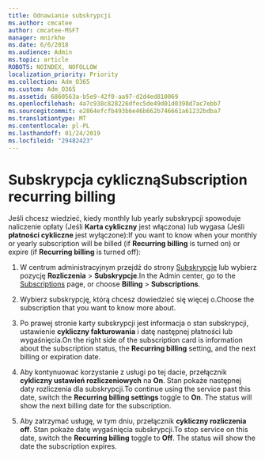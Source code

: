 ```yaml
---
title: Odnawianie subskrypcji
ms.author: cmcatee
author: cmcatee-MSFT
manager: mnirkhe
ms.date: 6/6/2018
ms.audience: Admin
ms.topic: article
ROBOTS: NOINDEX, NOFOLLOW
localization_priority: Priority
ms.collection: Adm_O365
ms.custom: Adm_O365
ms.assetid: 6860563a-b5e9-42f0-aa97-d2d4ed810069
ms.openlocfilehash: 4a7c938c828226dfec5de49d01d0398d7ac7ebb7
ms.sourcegitcommit: e2864efcfb493b6e46b662b746661a61232bdba7
ms.translationtype: MT
ms.contentlocale: pl-PL
ms.lasthandoff: 01/24/2019
ms.locfileid: "29482423"
---
```

# <a name="subscription-recurring-billing"></a><span data-ttu-id="707bd-102">Subskrypcja cykliczną</span><span class="sxs-lookup"><span data-stu-id="707bd-102">Subscription recurring billing</span></span>

<span data-ttu-id="707bd-103">Jeśli chcesz wiedzieć, kiedy monthly lub yearly subskrypcji spowoduje naliczenie opłaty (Jeśli **Karta cykliczny** jest włączona) lub wygasa (Jeśli **płatności cykliczne** jest wyłączone):</span><span class="sxs-lookup"><span data-stu-id="707bd-103">If you want to know when your monthly or yearly subscription will be billed (if **Recurring billing** is turned on) or expire (if **Recurring billing** is turned off):</span></span> 
  
1. <span data-ttu-id="707bd-104">W centrum administracyjnym przejdź do strony [Subskrypcje](https://go.microsoft.com/fwlink/p/?linkid=842054) lub wybierz pozycję **Rozliczenia** \> **Subskrypcje**.</span><span class="sxs-lookup"><span data-stu-id="707bd-104">In the Admin center, go to the [Subscriptions](https://go.microsoft.com/fwlink/p/?linkid=842054) page, or choose **Billing** \> **Subscriptions**.</span></span>
    
2. <span data-ttu-id="707bd-105">Wybierz subskrypcję, którą chcesz dowiedzieć się więcej o.</span><span class="sxs-lookup"><span data-stu-id="707bd-105">Choose the subscription that you want to know more about.</span></span>
    
3. <span data-ttu-id="707bd-106">Po prawej stronie karty subskrypcji jest informacja o stan subskrypcji, ustawienie **cykliczny fakturowania** i datę następnej płatności lub wygaśnięcia.</span><span class="sxs-lookup"><span data-stu-id="707bd-106">On the right side of the subscription card is information about the subscription status, the **Recurring billing** setting, and the next billing or expiration date.</span></span> 
    
4. <span data-ttu-id="707bd-p101">Aby kontynuować korzystanie z usługi po tej dacie, przełącznik **cykliczny ustawień rozliczeniowych** na **On**. Stan pokaże następnej daty rozliczenia dla subskrypcji.</span><span class="sxs-lookup"><span data-stu-id="707bd-p101">To continue using the service past this date, switch the **Recurring billing settings** toggle to **On**. The status will show the next billing date for the subscription.</span></span>
    
5. <span data-ttu-id="707bd-p102">Aby zatrzymać usługę, w tym dniu, przełącznik **cykliczny rozliczenia** **off**. Stan pokaże datę wygaśnięcia subskrypcji.</span><span class="sxs-lookup"><span data-stu-id="707bd-p102">To stop service on this date, switch the **Recurring billing** toggle to **Off**. The status will show the date the subscription expires.</span></span>
    

